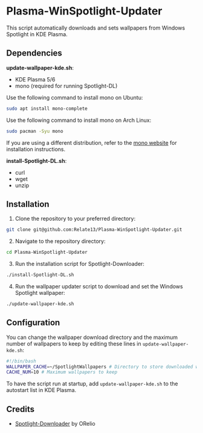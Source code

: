 # Plasma-WinSpotlight-Updater

This script automatically downloads and sets wallpapers from Windows Spotlight in KDE Plasma.

## Dependencies

**update-wallpaper-kde.sh**:

- KDE Plasma 5/6
- mono (required for running Spotlight-DL)

Use the following command to install mono on Ubuntu:

```bash
sudo apt install mono-complete
```

Use the following command to install mono on Arch Linux:

```bash
sudo pacman -Syu mono
```

If you are using a different distribution, refer to the [mono website](https://www.mono-project.com/download/stable/) for installation instructions.

**install-Spotlight-DL.sh**:

- curl
- wget
- unzip

## Installation

1. Clone the repository to your preferred directory:

```bash
git clone git@github.com:Relate13/Plasma-WinSpotlight-Updater.git
```

2. Navigate to the repository directory:

```bash
cd Plasma-WinSpotlight-Updater
```

3. Run the installation script for Spotlight-Downloader:

```bash
./install-Spotlight-DL.sh
```

4. Run the wallpaper updater script to download and set the Windows Spotlight wallpaper:

```bash
./update-wallpaper-kde.sh
```

## Configuration

You can change the wallpaper download directory and the maximum number of wallpapers to keep by editing these lines in `update-wallpaper-kde.sh`:

```bash
#!/bin/bash
WALLPAPER_CACHE=~/SpotlightWallpapers # Directory to store downloaded wallpapers
CACHE_NUM=10 # Maximum wallpapers to keep
```

To have the script run at startup, add `update-wallpaper-kde.sh` to the autostart list in KDE Plasma.

## Credits

- [Spotlight-Downloader](https://github.com/ORelio/Spotlight-Downloader) by ORelio
